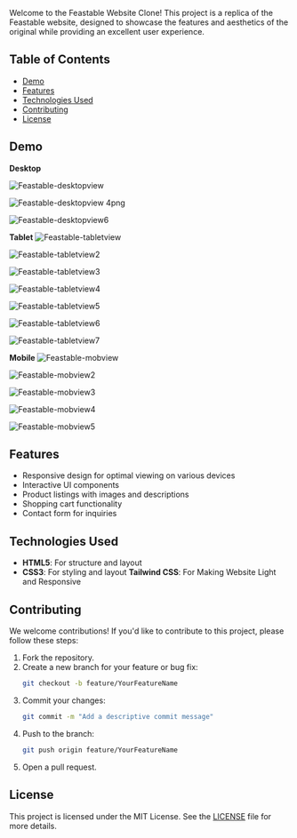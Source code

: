 
Welcome to the Feastable Website Clone! This project is a replica of the Feastable website, designed to showcase the features and aesthetics of the original while providing an excellent user experience.

## Table of Contents

- [Demo](#demo)
- [Features](#features)
- [Technologies Used](#technologies-used)
- [Contributing](#contributing)
- [License](#license)

## Demo

**Desktop**

![Feastable-desktopview](https://github.com/user-attachments/assets/1af3b52e-3537-4f68-b051-630a26ff43e5)

![Feastable-desktopview 4png](https://github.com/user-attachments/assets/3ca100be-c576-4b32-a1b1-cbe342fc0dda)

![Feastable-desktopview6](https://github.com/user-attachments/assets/f7465151-6a3b-4d9c-9107-9863e1f8eb7c)

**Tablet**
![Feastable-tabletview](https://github.com/user-attachments/assets/53843e17-e04b-4559-b1ba-a2d6f2c94406)

![Feastable-tabletview2](https://github.com/user-attachments/assets/37efdcbf-8f61-42f1-8d9d-66d1b93bb0f8)

![Feastable-tabletview3](https://github.com/user-attachments/assets/2c3e4a9d-c94b-45a5-8993-0ae2eb505038)

![Feastable-tabletview4](https://github.com/user-attachments/assets/68dfd3d3-8679-4446-965c-1b93e06d99c8)

![Feastable-tabletview5](https://github.com/user-attachments/assets/4f72b775-de5e-4279-b1d1-c254c02c4ae6)

![Feastable-tabletview6](https://github.com/user-attachments/assets/a1ac6bbf-679c-43ad-92ba-184f82b23b67)

![Feastable-tabletview7](https://github.com/user-attachments/assets/3570d7e3-13e5-4b0a-b793-7e519185b619)

**Mobile**
![Feastable-mobview](https://github.com/user-attachments/assets/5f2fd735-7726-40fe-90e4-285a19f6b3e4)

![Feastable-mobview2](https://github.com/user-attachments/assets/036dcc5f-4e43-4951-9df5-df0799841a10)

![Feastable-mobview3](https://github.com/user-attachments/assets/83dcb13a-8c96-4ca4-a538-11e5eed8fb90)

![Feastable-mobview4](https://github.com/user-attachments/assets/23aac283-dc65-4dc0-bb13-87ca7ba0bed4)

![Feastable-mobview5](https://github.com/user-attachments/assets/d38e1787-4ed0-46b7-b001-f818006135a0)


## Features

- Responsive design for optimal viewing on various devices
- Interactive UI components
- Product listings with images and descriptions
- Shopping cart functionality
- Contact form for inquiries

## Technologies Used

- **HTML5**: For structure and layout
- **CSS3**: For styling and layout
  **Tailwind CSS**: For Making Website Light and Responsive
  
## Contributing

We welcome contributions! If you'd like to contribute to this project, please follow these steps:

1. Fork the repository.
2. Create a new branch for your feature or bug fix:
   ```bash
   git checkout -b feature/YourFeatureName
   ```
3. Commit your changes:
   ```bash
   git commit -m "Add a descriptive commit message"
   ```
4. Push to the branch:
   ```bash
   git push origin feature/YourFeatureName
   ```
5. Open a pull request.

## License

This project is licensed under the MIT License. See the [LICENSE](LICENSE) file for more details.
